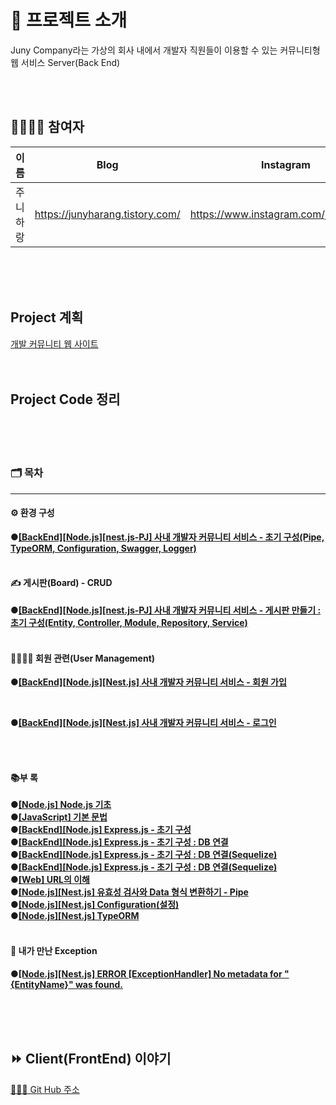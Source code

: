 # 🚀 프로젝트 소개

Juny Company라는 가상의 회사 내에서 개발자 직원들이 이용할 수 있는 커뮤니티형 웹 서비스 Server(Back End)

<br><br>

## 👨‍👨‍👧‍👧 참여자


| 이름     | Blog                            | Instagram                             |
| ---------- | --------------------------------- | --------------------------------------- |
| 주니하랑 | https://junyharang.tistory.com/ | https://www.instagram.com/junyharang/ |

<br><br><br>

## Project 계획

[개발 커뮤니티 웹 사이트](https://productive-ornament-cad.notion.site/66eef05d63514a6a817576dff1762ec0)
<br><br><br>


## Project Code 정리

<br><br><br>

### 🗂 목차

---

#### ⚙️ 환경 구성

**●[\[BackEnd\]\[Node.js\]\[nest.js-PJ\] 사내 개발자 커뮤니티 서비스 - 초기 구성(Pipe, TypeORM, Configuration, Swagger, Logger)](https://junyharang.tistory.com/271)**
<br><br>

#### ✍️ 게시판(Board) - CRUD

**●[\[BackEnd\]\[Node.js\]\[nest.js-PJ\] 사내 개발자 커뮤니티 서비스 - 게시판 만들기 : 초기 구성(Entity, Controller, Module, Repository, Service)](https://junyharang.tistory.com/274)**
<br><br>

<!-- **●[\[BackEnd\]\[Maven-PJ\] 개발자 커뮤니티 서비스 - 게시판 만들기 : 목록 조회](https://junyharang.tistory.com/218)** -->
<!-- <br> -->

<!-- **●[\[BackEnd\]\[Maven-PJ\] 개발자 커뮤니티 서비스 - 게시판 만들기 : 상세 조회](https://junyharang.tistory.com/220)** -->
<!-- <br> -->

<!-- **●[\[BackEnd\]\[Maven-PJ\] 개발자 커뮤니티 서비스 - 게시판 만들기 : 삭제](https://junyharang.tistory.com/221)** -->
<!-- <br> -->

<!-- **●[\[BackEnd\]\[Maven-PJ\][BackEnd][Maven-PJ] 개발자 커뮤니티 서비스 - 게시판 : 답변 등록 / 수정](https://junyharang.tistory.com/243)** -->
<!-- <br> -->

<!-- **●[\[BackEnd\]\[Maven-PJ\] 개발자 커뮤니티 서비스 - 게시판 : 답변 삭제](https://junyharang.tistory.com/245)** -->
<!-- <br><br> -->

#### 👨‍👩‍👧‍👦 회원 관련(User Management)

**●[\[BackEnd\]\[Node.js\]\[Nest.js\] 사내 개발자 커뮤니티 서비스 - 회원 가입](https://junyharang.tistory.com/278)**

<br>

**●[\[BackEnd\]\[Node.js\]\[Nest.js\] 사내 개발자 커뮤니티 서비스 - 로그인]()**

<br><br>

#### 📚부 록

**●[\[Node.js\] Node.js 기초](https://junyharang.tistory.com/261)**
<br>
**●[\[JavaScript\] 기본 문법 ](https://junyharang.tistory.com/262)**
<br>
**●[\[BackEnd\]\[Node.js\] Express.js - 초기 구성](https://junyharang.tistory.com/264)**
<br>
**●[\[BackEnd\]\[Node.js\] Express.js - 초기 구성 : DB 연결](https://junyharang.tistory.com/266)**
<br>
**●[\[BackEnd\]\[Node.js\] Express.js - 초기 구성 : DB 연결(Sequelize)](https://junyharang.tistory.com/267)**
<br>
**●[\[BackEnd\]\[Node.js\] Express.js - 초기 구성 : DB 연결(Sequelize)](https://junyharang.tistory.com/267)**
<br>
**●[\[Web\] URL의 이해](https://junyharang.tistory.com/260)**
<br>
**●[\[Node.js\]\[Nest.js\] 유효성 검사와 Data 형식 변환하기 - Pipe](https://junyharang.tistory.com/268)**
<br>
**●[\[Node.js\]\[Nest.js\] Configuration(설정)](https://junyharang.tistory.com/269)**
<br>
**●[\[Node.js\]\[Nest.js\] TypeORM](https://junyharang.tistory.com/270)**
<br><br>



#### 🤔 내가 만난 Exception

**●[\[Node.js\]\[Nest.js\] ERROR \[ExceptionHandler\] No metadata for \"\{EntityName\}\" was found.](https://junyharang.tistory.com/275)**
<br>
<!-- **●[\[Vue.js\]\[Spring\] Post Data 전송 간 null값 전송 문제](https://junyharang.tistory.com/251)** -->

<br><br><br>

## ⏩ Client(FrontEnd) 이야기

[🧑🏻‍💻 Git Hub 주소](https://github.com/junyharang-personal-project/development-community-service-client)
